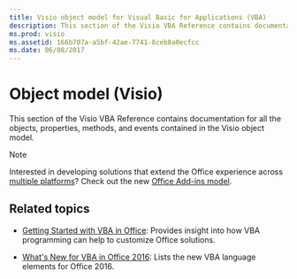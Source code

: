 ```yaml
---
title: Visio object model for Visual Basic for Applications (VBA)
description: This section of the Visio VBA Reference contains documentation for all the objects, properties, methods, and events contained in the Visio object model.
ms.prod: visio
ms.assetid: 166b707a-a5bf-42ae-7741-8ceb8a0ecfcc
ms.date: 06/08/2017
---
```



# Object model (Visio) 

This section of the Visio VBA Reference contains documentation for all the objects, properties, methods, and events contained in the Visio object model.

> [!NOTE] 
> Interested in developing solutions that extend the Office experience across [multiple platforms](https://docs.microsoft.com/en-us/office/dev/add-ins/overview/office-add-in-availability)? Check out the new [Office Add-ins model](https://docs.microsoft.com/en-us/office/dev/add-ins/overview/office-add-ins).

## Related topics

- [Getting Started with VBA in Office](../../../Library-Reference/Concepts/getting-started-with-vba-in-office.md): Provides insight into how VBA programming can help to customize Office solutions.

- [What's New for VBA in Office 2016](../../../Library-Reference/Concepts/what-s-new-for-vba-in-office-2016.md): Lists the new VBA language elements for Office 2016.



